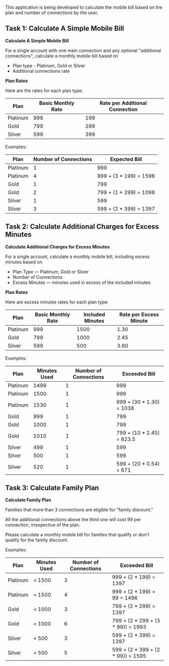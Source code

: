 This application is being developed to calculate the mobile bill based on the plan and number of connections by the user.

## Task 1: Calculate A Simple Mobile Bill

**Calculate A Simple Mobile Bill**

For a single account with one main connection and any optional "additional connections", calculate a monthly mobile
bill based on

- Plan type - Platinum, Gold or Silver
- Additional connections rate

**Plan Rates**

Here are the rates for each plan type:

| Plan     | Basic Monthly Rate | Rate per Additional Connection |
|----------|--------------------|--------------------------------|
| Platinum | 999                | 199                            |
| Gold     | 799                | 299                            |
| Silver   | 599                | 399                            |

Examples:

| Plan     | Number of Connections | Expected Bill          |
|----------|-----------------------|------------------------|
| Platinum | 1                     | 999                    |
| Platinum | 4                     | 999 + (3 * 199) = 1596 |
| Gold     | 1                     | 799                    |
| Gold     | 2                     | 799 + (1 * 299) = 1098 |
| Silver   | 1                     | 599                    |
| Silver   | 3                     | 599 + (2 * 399) = 1397 |

## Task 2: Calculate Additional Charges for Excess Minutes

**Calculate Additional Charges for Excess Minutes**

For a single account, calculate a monthly mobile bill, including excess minutes based on
- Plan Type — Platinum, Gold or Silver
- Number of Connections
- Excess Minutes — minutes used in excess of the included minutes

**Plan Rates**

Here are excess minutes rates for each plan type:

| Plan     | Basic Monthly Rate | Included Minutes | Rate per Excess Minute |
|----------|--------------------|------------------|------------------------|
| Platinum | 999                | 1500             | 1.30                   |
| Gold     | 799                | 1000             | 2.45                   |
| Silver   | 599                | 500              | 3.60                   |

Examples:

| Plan     | Minutes Used | Number of Connections | Exceeded Bill             |
|----------|--------------|-----------------------|---------------------------|
| Platinum | 1499         | 1                     | 999                       |
| Platinum | 1500         | 1                     | 999                       |
| Platinum | 1530         | 1                     | 999 + (30 * 1.30) = 1038  |
| Gold     | 999          | 1                     | 799                       |
| Gold     | 1000         | 1                     | 799                       |
| Gold     | 1010         | 1                     | 799 + (10 * 2.45) = 823.5 |
| Silver   | 499          | 1                     | 599                       |
| Silver   | 500          | 1                     | 599                       |
| Silver   | 520          | 1                     | 599 + (20 * 0.54) = 671   |

## Task 3: Calculate Family Plan

**Calculate Family Plan**

Families that more than 3 connections are eligible for "family discount."

All the additional connections above the third one will cost 99 per connection, irrespective of the plan.

Please calculate a monthly mobile bill for families that qualify or don't qualify for the family discount.

Examples:

| Plan     | Minutes Used | Number of Connections | Exceeded Bill                     |
|----------|--------------|-----------------------|-----------------------------------|
| Platinum | < 1500       | 3                     | 999 + (2 * 199) = 1397            |
| Platinum | < 1500       | 4                     | 999 + (2 * 199) + 99 = 1496       |
| Gold     | < 1000       | 3                     | 799 + (2 * 299) = 1397            |
| Gold     | < 1000       | 6                     | 799 + (2 * 299 + (3 * 99)) = 1993 |
| Silver   | < 500        | 3                     | 599 + (2 * 399) = 1397            |
| Silver   | < 500        | 5                     | 599 + (2 * 399 + (2 * 99)) = 1595 |

